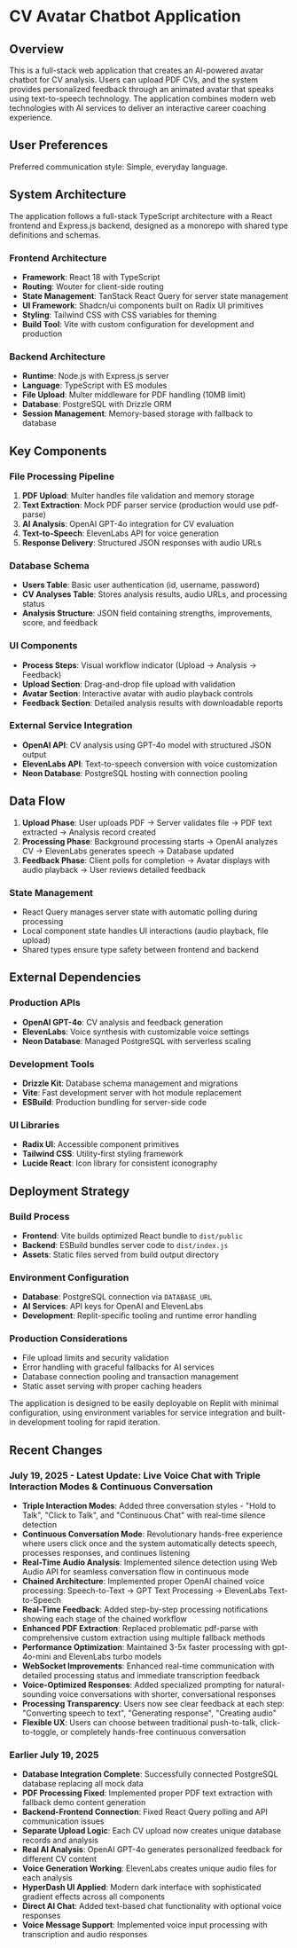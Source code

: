# CV Avatar Chatbot Application

## Overview

This is a full-stack web application that creates an AI-powered avatar chatbot for CV analysis. Users can upload PDF CVs, and the system provides personalized feedback through an animated avatar that speaks using text-to-speech technology. The application combines modern web technologies with AI services to deliver an interactive career coaching experience.

## User Preferences

Preferred communication style: Simple, everyday language.

## System Architecture

The application follows a full-stack TypeScript architecture with a React frontend and Express.js backend, designed as a monorepo with shared type definitions and schemas.

### Frontend Architecture
- **Framework**: React 18 with TypeScript
- **Routing**: Wouter for client-side routing
- **State Management**: TanStack React Query for server state management
- **UI Framework**: Shadcn/ui components built on Radix UI primitives
- **Styling**: Tailwind CSS with CSS variables for theming
- **Build Tool**: Vite with custom configuration for development and production

### Backend Architecture
- **Runtime**: Node.js with Express.js server
- **Language**: TypeScript with ES modules
- **File Upload**: Multer middleware for PDF handling (10MB limit)
- **Database**: PostgreSQL with Drizzle ORM
- **Session Management**: Memory-based storage with fallback to database

## Key Components

### File Processing Pipeline
1. **PDF Upload**: Multer handles file validation and memory storage
2. **Text Extraction**: Mock PDF parser service (production would use pdf-parse)
3. **AI Analysis**: OpenAI GPT-4o integration for CV evaluation
4. **Text-to-Speech**: ElevenLabs API for voice generation
5. **Response Delivery**: Structured JSON responses with audio URLs

### Database Schema
- **Users Table**: Basic user authentication (id, username, password)
- **CV Analyses Table**: Stores analysis results, audio URLs, and processing status
- **Analysis Structure**: JSON field containing strengths, improvements, score, and feedback

### UI Components
- **Process Steps**: Visual workflow indicator (Upload → Analysis → Feedback)
- **Upload Section**: Drag-and-drop file upload with validation
- **Avatar Section**: Interactive avatar with audio playback controls
- **Feedback Section**: Detailed analysis results with downloadable reports

### External Service Integration
- **OpenAI API**: CV analysis using GPT-4o model with structured JSON output
- **ElevenLabs API**: Text-to-speech conversion with voice customization
- **Neon Database**: PostgreSQL hosting with connection pooling

## Data Flow

1. **Upload Phase**: User uploads PDF → Server validates file → PDF text extracted → Analysis record created
2. **Processing Phase**: Background processing starts → OpenAI analyzes CV → ElevenLabs generates speech → Database updated
3. **Feedback Phase**: Client polls for completion → Avatar displays with audio playback → User reviews detailed feedback

### State Management
- React Query manages server state with automatic polling during processing
- Local component state handles UI interactions (audio playback, file upload)
- Shared types ensure type safety between frontend and backend

## External Dependencies

### Production APIs
- **OpenAI GPT-4o**: CV analysis and feedback generation
- **ElevenLabs**: Voice synthesis with customizable voice settings
- **Neon Database**: Managed PostgreSQL with serverless scaling

### Development Tools
- **Drizzle Kit**: Database schema management and migrations
- **Vite**: Fast development server with hot module replacement
- **ESBuild**: Production bundling for server-side code

### UI Libraries
- **Radix UI**: Accessible component primitives
- **Tailwind CSS**: Utility-first styling framework
- **Lucide React**: Icon library for consistent iconography

## Deployment Strategy

### Build Process
- **Frontend**: Vite builds optimized React bundle to `dist/public`
- **Backend**: ESBuild bundles server code to `dist/index.js`
- **Assets**: Static files served from build output directory

### Environment Configuration
- **Database**: PostgreSQL connection via `DATABASE_URL`
- **AI Services**: API keys for OpenAI and ElevenLabs
- **Development**: Replit-specific tooling and runtime error handling

### Production Considerations
- File upload limits and security validation
- Error handling with graceful fallbacks for AI services
- Database connection pooling and transaction management
- Static asset serving with proper caching headers

The application is designed to be easily deployable on Replit with minimal configuration, using environment variables for service integration and built-in development tooling for rapid iteration.

## Recent Changes

### July 19, 2025 - Latest Update: Live Voice Chat with Triple Interaction Modes & Continuous Conversation
- **Triple Interaction Modes**: Added three conversation styles - "Hold to Talk", "Click to Talk", and "Continuous Chat" with real-time silence detection
- **Continuous Conversation Mode**: Revolutionary hands-free experience where users click once and the system automatically detects speech, processes responses, and continues listening
- **Real-Time Audio Analysis**: Implemented silence detection using Web Audio API for seamless conversation flow in continuous mode
- **Chained Architecture**: Implemented proper OpenAI chained voice processing: Speech-to-Text → GPT Text Processing → ElevenLabs Text-to-Speech
- **Real-Time Feedback**: Added step-by-step processing notifications showing each stage of the chained workflow
- **Enhanced PDF Extraction**: Replaced problematic pdf-parse with comprehensive custom extraction using multiple fallback methods
- **Performance Optimization**: Maintained 3-5x faster processing with gpt-4o-mini and ElevenLabs turbo models
- **WebSocket Improvements**: Enhanced real-time communication with detailed processing status and immediate transcription feedback
- **Voice-Optimized Responses**: Added specialized prompting for natural-sounding voice conversations with shorter, conversational responses
- **Processing Transparency**: Users now see clear feedback at each step: "Converting speech to text", "Generating response", "Creating audio"
- **Flexible UX**: Users can choose between traditional push-to-talk, click-to-toggle, or completely hands-free continuous conversation

### Earlier July 19, 2025
- **Database Integration Complete**: Successfully connected PostgreSQL database replacing all mock data
- **PDF Processing Fixed**: Implemented proper PDF text extraction with fallback demo content generation
- **Backend-Frontend Connection**: Fixed React Query polling and API communication issues
- **Separate Upload Logic**: Each CV upload now creates unique database records and analysis
- **Real AI Analysis**: OpenAI GPT-4o generates personalized feedback for different CV content
- **Voice Generation Working**: ElevenLabs creates unique audio files for each analysis
- **HyperDash UI Applied**: Modern dark interface with sophisticated gradient effects across all components
- **Direct AI Chat**: Added text-based chat functionality with optional voice responses
- **Voice Message Support**: Implemented voice input processing with transcription and audio responses